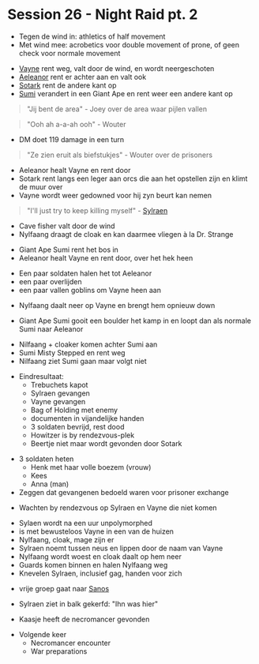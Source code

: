 # Session 26 - Night Raid pt. 2

- Tegen de wind in: athletics of half movement
- Met wind mee: acrobetics voor double movement of prone, of geen check voor normale movement

+ [Vayne](https://bookstack.hemels.me/books/Inquisitors/page/vayne) rent weg, valt door de wind, en wordt neergeschoten
+ [Aeleanor](https://bookstack.hemels.me/books/Inquisitors/page/aeleanor) rent er achter aan en valt ook
+ [Sotark](https://bookstack.hemels.me/books/Inquisitors/page/sotark) rent de andere kant op
+ [Sumi](https://bookstack.hemels.me/books/Inquisitors/page/sumi) verandert in een Giant Ape en rent weer een andere kant op

> "Jij bent de area" - Joey over de area waar pijlen vallen

> "Ooh ah a-a-ah ooh" - Wouter

- DM doet 119 damage in een turn

> "Ze zien eruit als biefstukjes" - Wouter over de prisoners

- Aeleanor healt Vayne en rent door
- Sotark rent langs een leger aan orcs die aan het opstellen zijn en klimt de muur over
- Vayne wordt weer gedowned voor hij zyn beurt kan nemen

> "I'll just try to keep killing myself" - [Sylraen](https://bookstack.hemels.me/books/Inquisitors/page/sylraen-morra)

- Cave fisher valt door de wind
- Nylfaang draagt de cloak en kan daarmee vliegen à la Dr. Strange

+ Giant Ape Sumi rent het bos in
+ Aeleanor healt Vayne en rent door, over het hek heen

- Een paar soldaten halen het tot Aeleanor
- een paar overlijden
- een paar vallen goblins om Vayne heen aan

+ Nylfaang daalt neer op Vayne en brengt hem opnieuw down

- Giant Ape Sumi gooit een boulder het kamp in en loopt dan als normale Sumi naar Aeleanor

+ Nilfaang + cloaker komen achter Sumi aan
+ Sumi Misty Stepped en rent weg
+ Nilfaang ziet Sumi gaan maar volgt niet

- Eindresultaat:
    - Trebuchets kapot
    - Sylraen gevangen
    - Vayne gevangen
    - Bag of Holding met enemy
    - documenten in vijandelijke handen
    - 3 soldaten bevrijd, rest dood
    - Howitzer is by rendezvous-plek
    - Beertje niet maar wordt gevonden door Sotark

+ 3 soldaten heten
    - Henk met haar volle boezem (vrouw)
    - Kees
    - Anna (man)
+ Zeggen dat gevangenen bedoeld waren voor prisoner exchange

- Wachten by rendezvous op Sylraen en Vayne die niet komen

+ Sylaen wordt na een uur unpolymorphed
+ is met bewusteloos Vayne in een van de huizen
+ Nylfaang, cloak, mage zijn er
+ Sylraen noemt tussen neus en lippen door de naam van Vayne
+ Nylfaang wordt woest en cloak daalt op hem neer
+ Guards komen binnen en halen Nylfaang weg
+ Knevelen Sylraen, inclusief gag, handen voor zich

- vrije groep gaat naar [Sanos](https://bookstack.hemels.me/books/Inquisitors/page/sanos)

+ Sylraen ziet in balk gekerfd: "Ihn was hier"

- Kaasje heeft de necromancer gevonden

+ Volgende keer
    - Necromancer encounter
    - War preparations
